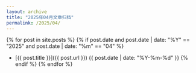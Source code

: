 ```yaml
---
layout: archive
title: "2025年04月文章归档"
permalink: /2025/04/
---
```


{% for post in site.posts %}
  {% if post.date and post.date | date: "%Y" == "2025" and post.date | date: "%m" == "04" %}
- [{{ post.title }}]({{ post.url }}) <span>{{ post.date | date: "%Y-%m-%d" }}</span>
  {% endif %}
{% endfor %}

